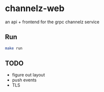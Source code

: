 # channelz-web

an api + frontend for the grpc channelz service

## Run

```bash
make run
```

## TODO

* figure out layout
* push events
* TLS
